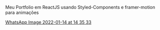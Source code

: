 Meu Portfolio em ReactJS usando Styled-Components e framer-motion para animações 

[WhatsApp Image 2022-01-14 at 14 35 33](https://user-images.githubusercontent.com/55251913/151708757-dd997f05-78d9-4b87-8dda-763be603da9a.jpeg)
